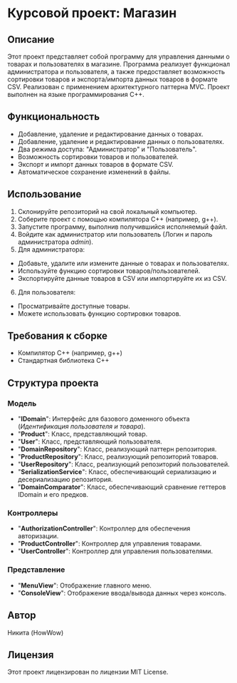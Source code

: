 # Курсовой проект: Магазин
## Описание
Этот проект представляет собой программу для управления данными о товарах и пользователях в магазине. Программа реализует функционал администратора и пользователя, а также предоставляет возможность сортировки товаров и экспорта/импорта данных товаров в формате CSV. Реализован с применением архитектурного паттерна MVC. Проект выполнен на языке программирования C++.

## Функциональность
- Добавление, удаление и редактирование данных о товарах.
- Добавление, удаление и редактирование данных о пользователях.
- Два режима доступа: "Администратор" и "Пользователь".
- Возможность сортировки товаров и пользователей.
- Экспорт и импорт данных товаров в формате CSV.
- Автоматическое сохранение изменений в файлы.
## Использование
1. Склонируйте репозиторий на свой локальный компьютер.
2. Соберите проект с помощью компилятора C++ (например, g++).
3. Запустите программу, выполнив получившийся исполняемый файл.
4. Войдите как администратор или пользователь (Логин и пароль администратора *admin*).
5. Для администратора:
  - Добавьте, удалите или измените данные о товарах и пользователях.
  - Используйте функцию сортировки товаров/пользователей.
  - Экспортируйте данные товаров в CSV или импортируйте их из CSV.
6. Для пользователя:
  - Просматривайте доступные товары.
  - Можете использовать функцию сортировки товаров.

## Требования к сборке
- Компилятор C++ (например, g++)
- Стандартная библиотека C++

## Структура проекта
### Модель
- "**IDomain**": Интерфейс для базового доменного объекта (*Идентификация пользователя и товара*).
- "**Product**": Класс, представляющий товар.
- "**User**": Класс, представляющий пользователя.
- "**DomainRepository**": Класс, реализующий паттерн репозитория.
- "**ProductRepository**": Класс, реализующий репозиторий товаров.
- "**UserRepository**": Класс, реализующий репозиторий пользователей.
- "**SerializationService**": Класс, обеспечивающий сериализацию и десериализацию репозитория.
- "**DomainComparator**": Класс, обеспечивающий сравнение геттеров IDomain и его предков.
### Контроллеры
- "**AuthorizationController**": Контроллер для обеспечения авторизации.
- "**ProductController**": Контроллер для управления товарами.
- "**UserController**": Контроллер для управления пользователями.
### Представление
- "**MenuView**": Отображение главного меню.
- "**ConsoleView**": Отображение ввода/вывода данных через консоль.

## Автор
Никита (HowWow)

## Лицензия
Этот проект лицензирован по лицензии MIT License.
